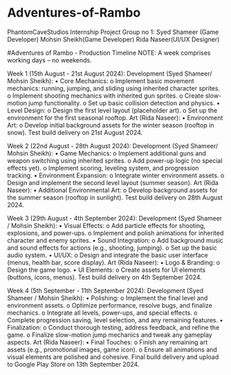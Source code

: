 # Adventures-of-Rambo
PhantomCaveStudios Internship Project 
Group no 1: 
Syed Shameer (Game Developer) 
Mohsin Sheikh(Game Developer) 
Rida Naseer(UI/UX Designer) 


#Adventures of Rambo - Production Timeline 
NOTE: A week comprises working days – no weekends.



Week 1 (15th August - 21st August 2024): 
Development (Syed Shameer/ Mohsin Sheikh): 
•	Core Mechanics: 
o	Implement basic movement mechanics: running, jumping, and sliding using inherited character sprites. 
o	Implement shooting mechanics with inherited gun sprites. 
o	Create slow-motion jump functionality. 
o	Set up basic collision detection and physics. 
•	Level Design: 
o	Design the first level layout (placeholder art). o 	Set up the environment for the first seasonal rooftop. 
Art (Rida Naseer): 
•	Environment Art: 
o	Develop initial background assets for the winter season (rooftop in snow). 
Test build delivery on 21st August 2024.


Week 2 (22nd August - 28th August 2024): 
Development (Syed Shameer/ Mohsin Sheikh): 
•	Game Mechanics: 
o	Implement additional guns and weapon switching using inherited sprites. o 	Add power-up logic (no special effects yet). 
o	Implement scoring, leveling system, and progression tracking. 
•	Environment Expansion: 
o	Integrate winter environment assets. o 	Design and implement the second level layout (summer season). 
Art (Rida Naseer): 
•	Additional Environmental Art: 
o	Develop background assets for the summer season (rooftop in sunlight). 
Test build delivery on 28th August 2024.


 
Week 3 (29th August - 4th September 2024): 
Development (Syed Shameer / Mohsin Sheikh): 
•	Visual Effects: 
o	Add particle effects for shooting, explosions, and power-ups. 
o	Implement and polish animations for inherited character and enemy sprites. 
•	Sound Integration: 
o	Add background music and sound effects for actions (e.g., shooting, jumping). 
o	Set up the basic audio system. 
•	UI/UX: o 	Design and integrate the basic user interface (menus, health bar, score display). 
Art (Rida Naseer): 
•	Logo & Branding: o Design the game logo. 
•	UI Elements: 
o	Create assets for UI elements (buttons, icons, menus). 
Test build delivery on 4th September 2024.



Week 4 (5th September - 11th September 2024): 
Development (Syed Shameer / Mohsin Sheikh): 
•	Polishing: 
o	Implement the final level and environment assets. 
o	Optimize performance, resolve bugs, and finalize mechanics. 
o	Integrate all levels, power-ups, and special effects. 
o	Complete progression saving, level selection, and any remaining features. 
•	Finalization: 
o	Conduct thorough testing, address feedback, and refine the game. o 	Finalize slow-motion jump mechanics and tweak any gameplay aspects. 
Art (Rida Naseer): 
•	Final Touches: 
o	Finish any remaining art assets (e.g., promotional images, game icon). o 	Ensure all animations and visual elements are polished and cohesive. 
Final build delivery and upload to Google Play Store on 13th September 2024. 
 
